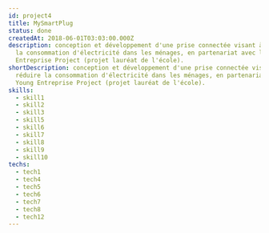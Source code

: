 ```yaml
---
id: project4
title: MySmartPlug
status: done
createdAt: 2018-06-01T03:03:00.000Z
description: conception et développement d'une prise connectée visant à réduire
  la consommation d'électricité dans les ménages, en partenariat avec le Young
  Entreprise Project (projet lauréat de l'école).
shortDescription: conception et développement d'une prise connectée visant à
  réduire la consommation d'électricité dans les ménages, en partenariat avec le
  Young Entreprise Project (projet lauréat de l'école).
skills:
  - skill1
  - skill2
  - skill3
  - skill5
  - skill6  
  - skill7
  - skill8
  - skill9
  - skill10
techs:
  - tech1
  - tech4
  - tech5
  - tech6
  - tech7
  - tech8
  - tech12
---
```

